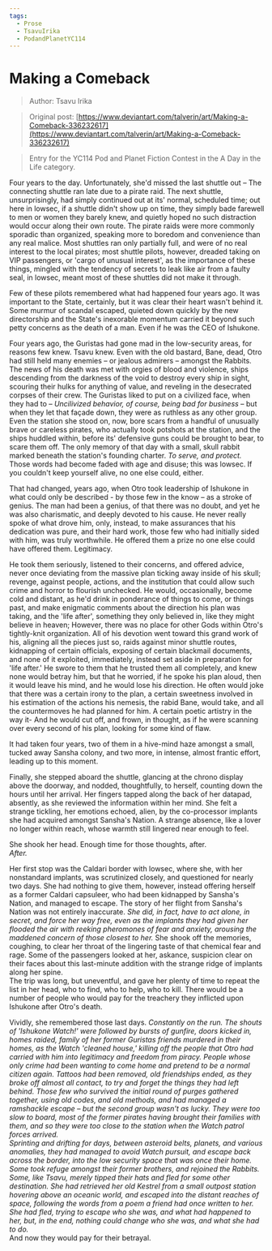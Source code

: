 ```yaml
---
tags:
  - Prose
  - TsavuIrika
  - PodandPlanetYC114
---
```


# Making a Comeback

> Author: Tsavu Irika

> Original post: [https://www.deviantart.com/talverin/art/Making-a-Comeback-336232617](https://www.deviantart.com/talverin/art/Making-a-Comeback-336232617)

> Entry for the YC114 Pod and Planet Fiction Contest in the A Day in the Life category.


Four years to the day. Unfortunately, she'd missed the last shuttle out – The connecting shuttle ran late due to a pirate raid. The next shuttle, unsurprisingly, had simply continued out at its' normal, scheduled time; out here in lowsec, if a shuttle didn't show up on time, they simply bade farewell to men or women they barely knew, and quietly hoped no such distraction would occur along their own route. The pirate raids were more commonly sporadic than organized, speaking more to boredom and convenience than any real malice. Most shuttles ran only partially full, and were of no real interest to the local pirates; most shuttle pilots, however, dreaded taking on VIP passengers, or 'cargo of unusual interest', as the importance of these things, mingled with the tendency of secrets to leak like air from a faulty seal, in lowsec, meant most of these shuttles did not make it through.

Few of these pilots remembered what had happened four years ago. It was important to the State, certainly, but it was clear their heart wasn't behind it. Some murmur of scandal escaped, quieted down quickly by the new directorship and the State's inexorable momentum carried it beyond such petty concerns as the death of a man.
Even if he was the CEO of Ishukone.

Four years ago, the Guristas had gone mad in the low-security areas, for reasons few knew. Tsavu knew. Even with the old bastard, Bane, dead, Otro had still held many enemies – or jealous admirers – amongst the Rabbits. The news of his death was met with orgies of blood and violence, ships descending from the darkness of the void to destroy every ship in sight, scouring their hulks for anything of value, and reveling in the desecrated corpses of their crew. The Guristas liked to put on a civilized face, when they had to – *Uncilivized behavior, of course, being bad for business* – but when they let that façade down, they were as ruthless as any other group. Even the station she stood on, now, bore scars from a handful of unusually brave or careless pirates, who actually took potshots at the station, and the ships huddled within, before its' defensive guns could be brought to bear, to scare them off. The only memory of that day with a small, skull rabbit marked beneath the station's founding charter. *To serve, and protect.* Those words had become faded with age and disuse; this was lowsec. If you couldn't keep yourself alive, no one else could, either.

That had changed, years ago, when Otro took leadership of Ishukone in what could only be described - by those few in the know – as a stroke of genius. The man had been a genius, of that there was no doubt, and yet he was also charismatic, and deeply devoted to his cause. He never really spoke of what drove him, only, instead, to make assurances that his dedication was pure, and their hard work, those few who had initially sided with him, was truly worthwhile. He offered them a prize no one else could have offered them. Legitimacy.

He took them seriously, listened to their concerns, and offered advice, never once deviating from the massive plan ticking away inside of his skull; revenge, against people, actions, and the institution that could allow such crime and horror to flourish unchecked. He would, occasionally, become cold and distant, as he'd drink in ponderance of things to come, or things past, and make enigmatic comments  about the direction his plan was taking, and the 'life after', something they only believed in, like they might believe in heaven;  However, there was no place for other Gods within Otro's tightly-knit organization. All of his devotion went toward this grand work of his, aligning all the pieces just so, raids against minor shuttle routes, kidnapping of certain officials, exposing of certain blackmail documents, and none of it exploited, immediately, instead set aside in preparation for 'life after.' He swore to them that he trusted them all completely, and knew none would betray him, but that he worried, if he spoke his plan aloud, then it would leave his mind, and he would lose his direction. He often would joke that there was a certain irony to the plan, a certain sweetness involved in his estimation of the actions his nemesis, the rabid Bane, would take, and all the countermoves he had planned for him. A certain poetic artistry in the way it- And he would cut off, and frown, in thought, as if he were scanning over every second of his plan, looking for some kind of flaw.

It had taken four years, two of them in a hive-mind haze amongst a small, tucked away Sansha colony, and two more, in intense, almost frantic effort, leading up to this moment.

Finally, she stepped aboard the shuttle, glancing at the chrono display above the doorway, and nodded, thoughtfully, to herself, counting down the hours until her arrival. Her fingers tapped along the back of her datapad, absently, as she reviewed the information within her mind. She felt a strange tickling, her emotions echoed, alien, by the co-processor implants she had acquired amongst Sansha's Nation. A strange absence, like a lover no longer within reach, whose warmth still lingered near enough to feel.

She shook her head. Enough time for those thoughts, after.<br>
*After.*

Her first stop was the Caldari border with lowsec, where she, with her nonstandard implants, was scrutinized closely, and questioned for nearly two days. She had nothing to give them, however, instead offering herself as a former Caldari capsuleer, who had been kidnapped by Sansha's Nation, and managed to escape. The story of her flight from Sansha's Nation was not entirely inaccurate. *She did, in fact, have to act alone, in secret, and force her way free, even as the implants they had given her flooded the air with reeking pheromones of fear and anxiety, arousing the maddened concern of those closest to her.* She shook off the memories, coughing, to clear her throat of the lingering taste of that chemical fear and rage. Some of the passengers looked at her, askance, suspicion clear on their faces about this last-minute addition with the strange ridge of implants along her spine.<br>
The trip was long, but uneventful, and gave her plenty of time to repeat the list in her head, who to find, who to help, who to kill. There would be a number of people who would pay for the treachery they inflicted upon Ishukone after Otro's death.

Vividly, she remembered those last days. *Constantly on the run. The shouts of 'Ishukone Watch!' were followed by bursts of gunfire, doors kicked in, homes raided, family of her former Guristas friends murdered in their homes, as the Watch 'cleaned house,' killing off the people that Otro had carried with him into legitimacy and freedom from piracy. People whose only crime had been wanting to come home and pretend to be a normal citizen again. Tattoos had been removed, old friendships ended, as they broke off almost all contact, to try and forget the things they had left behind. Those few who survived the initial round of purges gathered together, using old codes, and old methods, and had managed a ramshackle escape – but the second group wasn't as lucky. They were too slow to board, most of the former pirates having brought their families with them, and so they were too close to the station when the Watch patrol forces arrived.*<br>
*Sprinting and drifting for days, between asteroid belts, planets, and various anomalies, they had managed to avoid Watch pursuit, and escape back across the border, into the low security space that was once their home. Some took refuge amongst their former brothers, and rejoined the Rabbits. Some, like Tsavu, merely tipped their hats and fled for some other destination. She had retrieved her old Kestrel from a small outpost station hovering above an oceanic world, and escaped into the distant reaches of space, following the words from a poem a friend had once written to her.*
*She had fled, trying to escape who she was, and what had happened to her, but, in the end, nothing could change who she was, and what she had to do.*<br>
And now they would pay for their betrayal.